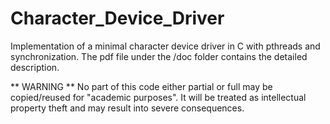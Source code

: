 Character_Device_Driver
=======================

Implementation of a minimal character device driver in C with pthreads and synchronization. The pdf file under the /doc folder contains the detailed description.

** WARNING **
No part of this code either partial or full may be copied/reused for "academic purposes". 
It will be treated as intellectual property theft and may result into severe consequences.
